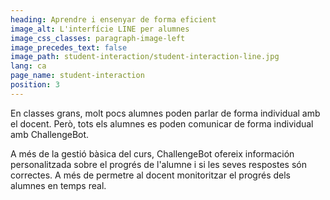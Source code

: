 ```yaml
---
heading: Aprendre i ensenyar de forma eficient
image_alt: L'interfície LINE per alumnes
image_css_classes: paragraph-image-left
image_precedes_text: false
image_path: student-interaction/student-interaction-line.jpg
lang: ca
page_name: student-interaction
position: 3
---
```


En classes grans, molt pocs alumnes poden parlar de forma individual amb el docent.
Però, tots els alumnes es poden comunicar de forma individual amb ChallengeBot.

A més de la gestió bàsica del curs, ChallengeBot ofereix información personalitzada
sobre el progrés de l'alumne i si les seves respostes són correctes.
A més de permetre al docent monitoritzar el progrés dels alumnes en temps real.
